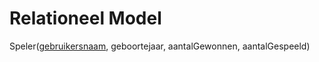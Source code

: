 # Relationeel Model

Speler(<ins>gebruikersnaam</ins>, geboortejaar, aantalGewonnen, aantalGespeeld)
